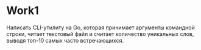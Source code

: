 # Work1

Написать CLI-утилиту на Go, которая принимает аргументы командной строки, читает текстовый файл и считает количество уникальных слов, выводя топ-10 самых часто встречающихся.